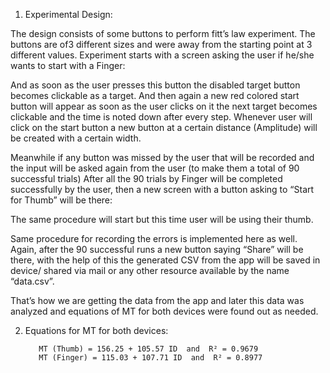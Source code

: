 1.	Experimental Design:

The design consists of some buttons to perform fitt’s law experiment. The buttons are of3 different sizes and were away from the starting point at 3 different values.
Experiment starts with a screen asking the user if he/she wants to start with a Finger:
 
And as soon as the user presses this button the disabled target button becomes clickable as a target.
And then again a new red colored start button will appear as soon as the user clicks on it the next target becomes  clickable and the time is noted down after every step.
Whenever user will click on the start button a new button at a certain distance (Amplitude) will be created with a certain width.
 
Meanwhile if any button was missed by the user that will be recorded and the input will be asked again from the user (to make them a total of 90 successful trials)
After all the 90 trials by Finger will be completed successfully by the user, then a new screen with a button asking to “Start for Thumb” will be there:
 
The same procedure will start but this time user will be using their thumb.
 
Same procedure for recording the errors is implemented here as well.
Again, after the 90 successful runs a new button saying “Share” will be there, with the help of this the generated CSV from the app will be saved in device/ shared via mail or any other resource available by the name “data.csv”.
 
 

That’s how we are getting the data from the app and later this data was analyzed and equations of MT for both devices were found out as needed.

2.	Equations for MT for both devices:

           MT (Thumb) = 156.25 + 105.57 ID  and  R² = 0.9679
           MT (Finger) = 115.03 + 107.71 ID  and  R² = 0.8977
